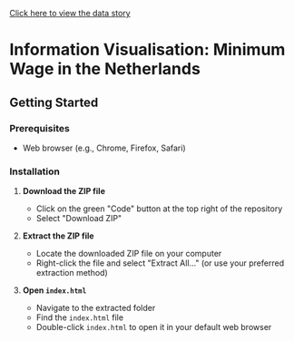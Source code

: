 [Click here to view the data story](https://anri4.github.io/Information_Visualization)

# Information Visualisation: Minimum Wage in the Netherlands

## Getting Started

### Prerequisites
- Web browser (e.g., Chrome, Firefox, Safari)

### Installation
1. **Download the ZIP file**
   - Click on the green "Code" button at the top right of the repository
   - Select "Download ZIP"

2. **Extract the ZIP file**
   - Locate the downloaded ZIP file on your computer
   - Right-click the file and select "Extract All..." (or use your preferred extraction method)

3. **Open `index.html`**
   - Navigate to the extracted folder
   - Find the `index.html` file
   - Double-click `index.html` to open it in your default web browser